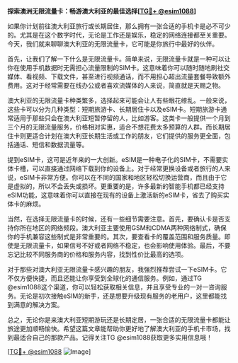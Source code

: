 **探索澳洲无限流量卡：畅游澳大利亚的最佳选择[[TG💪+ @esim1088](https://t.me/s/esim1088)]**

如果你计划前往澳大利亚旅行或长期居住，那么拥有一张合适的手机卡是必不可少的。尤其是在这个数字时代，无论是工作还是娱乐，稳定的网络连接都至关重要。今天，我们就来聊聊澳大利亚的无限流量卡，它可能是你旅行中最好的伙伴。

首先，让我们了解一下什么是无限流量卡。简单来说，无限流量卡就是一种可以让你在使用手机数据时无需担心流量限制的SIM卡。这意味着你可以随时随地刷社交媒体、看视频、下载文件，甚至进行视频通话，而不用担心超出流量套餐导致额外费用。这对于经常需要在线办公或者喜欢流媒体的人来说，简直就是天赐之物。

澳大利亚的无限流量卡种类繁多，选择起来可能会让人有些眼花缭乱。一般来说，这些卡可以分为几种类型：短期旅游卡、长期居住卡以及eSIM卡。短期旅游卡通常适用于那些只会在澳大利亚短暂停留的人，比如游客。这类卡一般提供一个月到三个月的无限流量服务，价格相对实惠，适合不想花费太多预算的人群。而长期居住卡则更适合计划在澳大利亚长期生活或工作的朋友，它们提供的服务更全面，包括通话、短信和数据流量等。

提到eSIM卡，这可是近年来的一大创新。eSIM是一种电子化的SIM卡，不需要实体卡槽，可以直接通过网络下载到你的设备上。对于经常更换设备或者旅行的人来说，eSIM卡非常方便。你可以在不同的国家和地区轻松切换运营商，而且由于它是虚拟的，所以不会丢失或损坏。更重要的是，许多最新的智能手机都已经支持eSIM功能，这意味着你可以直接在现有的设备上激活新的eSIM卡，省去了购买实体卡的麻烦。

当然，在选择无限流量卡的时候，还有一些细节需要注意。首先，要确认卡是否支持你所在地区的网络频段。澳大利亚主要使用GSM和CDMA两种网络制式，确保你的手机兼容这些制式是非常重要的。其次，要查看卡的覆盖范围和服务质量。即使是无限流量卡，如果信号不好或者网络不稳定，也会影响使用体验。最后，不要忘记比较不同服务商的价格和服务内容，找到性价比最高的选项。

对于那些对澳大利亚无限流量卡感兴趣的朋友，我强烈推荐尝试一下eSIM卡。它不仅方便快捷，而且还能让你享受到全球化的通信服务。例如，通过TG @esim1088这个渠道，你可以轻松获取相关信息，并且享受专业的一对一咨询服务。无论是初次接触eSIM的新手，还是想要升级现有服务的老用户，这里都能找到满意的解决方案。

总之，无论你是来澳大利亚短期游玩还是长期定居，一张合适的无限流量卡都能让旅途更加顺畅愉快。希望这篇文章能帮助你更好地了解澳大利亚的手机卡市场，找到最适合自己的那款产品。记得关注TG @esim1088获取更多实用信息哦！

[[TG💪+ @esim1088](https://t.me/s/esim1088) ![Image](https://i.postimg.cc/4NQfJmqS/Snipaste-2025-05-13-00-14-12.png)]